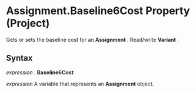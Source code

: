 
# Assignment.Baseline6Cost Property (Project)

Gets or sets the baseline cost for an  **Assignment** . Read/write **Variant** .


## Syntax

 _expression_ . **Baseline6Cost**

 _expression_ A variable that represents an **Assignment** object.

